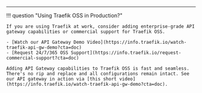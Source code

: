 ---

!!! question "Using Traefik OSS in Production?"

    If you are using Traefik at work, consider adding enterprise-grade API gateway capabilities or commercial support for Traefik OSS.

    - [Watch our API Gateway Demo Video](https://info.traefik.io/watch-traefik-api-gw-demo?cta=doc)
    - [Request 24/7/365 OSS Support](https://info.traefik.io/request-commercial-support?cta=doc)
    
    Adding API Gateway capabilities to Traefik OSS is fast and seamless. There's no rip and replace and all configurations remain intact. See our API gateway in action via [this short video](https://info.traefik.io/watch-traefik-api-gw-demo?cta=doc).

